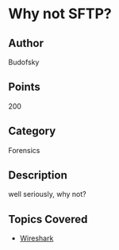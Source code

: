 # Why not SFTP?
## Author
Budofsky
## Points
200
## Category
Forensics
## Description
well seriously, why not? 
## Topics Covered

- [Wireshark](/forensics/what-is-wireshark/)
